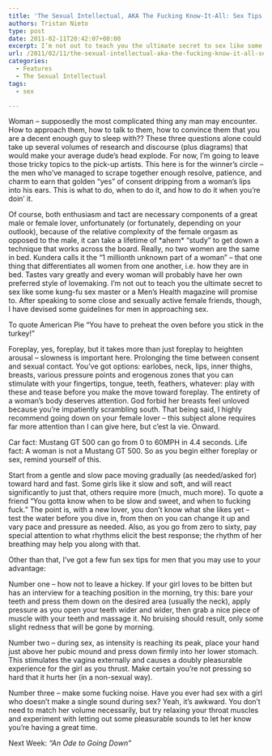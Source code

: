 ```yaml
---
title: 'The Sexual Intellectual, AKA The Fucking Know-It-All: Sex Tips for Guys'
authors: Tristan Nieto
type: post
date: 2011-02-11T20:42:07+00:00
excerpt: I’m not out to teach you the ultimate secret to sex like some kung-fu sex master or a Men’s Health magazine will promise to. After speaking to some close and sexually active female friends, though, I have devised some guidelines for men in approaching sex.
url: /2011/02/11/the-sexual-intellectual-aka-the-fucking-know-it-all-sex-tips-for-guys/
categories:
  - Features
  - The Sexual Intellectual
tags:
  - sex

---
```

Woman – supposedly the most complicated thing any man may encounter. How to approach them, how to talk to them, how to convince them that you are a decent enough guy to sleep with?? These three questions alone could take up several volumes of research and discourse (plus diagrams) that would make your average dude’s head explode. For now, I’m going to leave those tricky topics to the pick-up artists. This here is for the winner’s circle – the men who’ve managed to scrape together enough resolve, patience, and charm to earn that golden “yes” of consent dripping from a woman’s lips into his ears. This is what to do, when to do it, and how to do it when you’re doin’ it.

Of course, both enthusiasm and tact are necessary components of a great male or female lover, unfortunately (or fortunately, depending on your outlook), because of the relative complexity of the female orgasm as opposed to the male, it can take a lifetime of \*ahem\* “study” to get down a technique that works across the board. Really, no two women are the same in bed. Kundera calls it the “1 millionth unknown part of a woman” – that one thing that differentiates all women from one another, i.e. how they are in bed. Tastes vary greatly and every woman will probably have her own preferred style of lovemaking. I’m not out to teach you the ultimate secret to sex like some kung-fu sex master or a Men’s Health magazine will promise to. After speaking to some close and sexually active female friends, though, I have devised some guidelines for men in approaching sex.

To quote American Pie “You have to preheat the oven before you stick in the turkey!”

Foreplay, yes, foreplay, but it takes more than just foreplay to heighten arousal – slowness is important here. Prolonging the time between consent and sexual contact. You’ve got options: earlobes, neck, lips, inner thighs, breasts, various pressure points and erogenous zones that you can stimulate with your fingertips, tongue, teeth, feathers, whatever: play with these and tease before you make the move toward foreplay. The entirety of a woman’s body deserves attention. God forbid her breasts feel unloved because you’re impatiently scrambling south. That being said, I highly recommend going down on your female lover – this subject alone requires far more attention than I can give here, but c’est la vie. Onward.

Car fact: Mustang GT 500 can go from 0 to 60MPH in 4.4 seconds. Life fact: A woman is not a Mustang GT 500. So as you begin either foreplay or sex, remind yourself of this.
  
Start from a gentle and slow pace moving gradually (as needed/asked for) toward hard and fast. Some girls like it slow and soft, and will react significantly to just that, others require more (much, much more). To quote a friend “You gotta know when to be slow and sweet, and when to fucking fuck.” The point is, with a new lover, you don’t know what she likes yet – test the water before you dive in, from then on you can change it up and vary pace and pressure as needed. Also, as you go from zero to sixty, pay special attention to what rhythms elicit the best response; the rhythm of her breathing may help you along with that.

Other than that, I’ve got a few fun sex tips for men that you may use to your advantage:

Number one – how not to leave a hickey. If your girl loves to be bitten but has an interview for a teaching position in the morning, try this: bare your teeth and press them down on the desired area (usually the neck), apply pressure as you open your teeth wider and wider, then grab a nice piece of muscle with your teeth and massage it. No bruising should result, only some slight redness that will be gone by morning.

Number two – during sex, as intensity is reaching its peak, place your hand just above her pubic mound and press down firmly into her lower stomach. This stimulates the vagina externally and causes a doubly pleasurable experience for the girl as you thrust. Make certain you’re not pressing so hard that it hurts her (in a non-sexual way).

Number three – make some fucking noise. Have you ever had sex with a girl who doesn’t make a single sound during sex? Yeah, it’s awkward. You don’t need to match her volume necessarily, but try relaxing your throat muscles and experiment with letting out some pleasurable sounds to let her know you’re having a great time.

Next Week: _“An Ode to Going Down”_